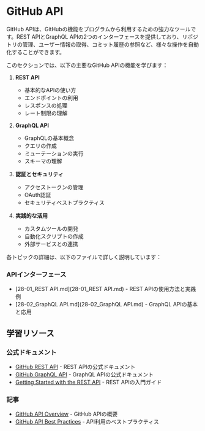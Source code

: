# GitHub API

GitHub APIは、GitHubの機能をプログラムから利用するための強力なツールです。REST APIとGraphQL APIの2つのインターフェースを提供しており、リポジトリの管理、ユーザー情報の取得、コミット履歴の参照など、様々な操作を自動化することができます。

このセクションでは、以下の主要なGitHub APIの機能を学びます：

1. **REST API**
   - 基本的なAPIの使い方
   - エンドポイントの利用
   - レスポンスの処理
   - レート制限の理解

2. **GraphQL API**
   - GraphQLの基本概念
   - クエリの作成
   - ミューテーションの実行
   - スキーマの理解

3. **認証とセキュリティ**
   - アクセストークンの管理
   - OAuth認証
   - セキュリティベストプラクティス

4. **実践的な活用**
   - カスタムツールの開発
   - 自動化スクリプトの作成
   - 外部サービスとの連携

各トピックの詳細は、以下のファイルで詳しく説明しています：

### APIインターフェース
- [28-01_REST API.md](28-01_REST API.md) - REST APIの使用方法と実践例
- [28-02_GraphQL API.md](28-02_GraphQL API.md) - GraphQL APIの基本と応用

## 学習リソース

### 公式ドキュメント
- [GitHub REST API](https://docs.github.com/en/rest) - REST APIの公式ドキュメント
- [GitHub GraphQL API](https://docs.github.com/en/graphql) - GraphQL APIの公式ドキュメント
- [Getting Started with the REST API](https://docs.github.com/en/rest/using-the-rest-api/getting-started-with-the-rest-api) - REST APIの入門ガイド

### 記事
- [GitHub API Overview](https://docs.github.com/en/developers/apps/getting-started-with-apps/about-apps) - GitHub APIの概要
- [GitHub API Best Practices](https://docs.github.com/en/rest/guides/best-practices-for-integrators) - API利用のベストプラクティス 
